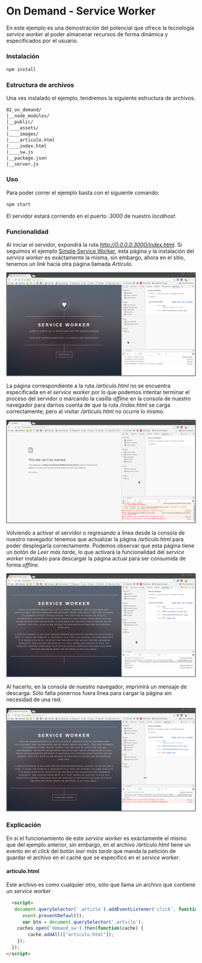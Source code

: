 # On Demand - Service Worker

En este ejemplo es una demostración del potencial que ofrece la tecnología _service worker_ al poder almacenar recursos de forma dinámica y especificados por el usuario.

### Instalación
```bash
npm install
```

### Estructura de archivos
Una ves instalado el ejemplo, tendremos la siguiente estructura de archivos.
```
02_on_demand/
│̣__node_modules/
│__public/
|____assets/
|____images/
|____articulo.html
|____index.html
|____sw.js
|__package.json
|__server.js
```
### Uso
Para poder correr el ejemplo basta con el siguiente comando:
```bash
npm start
```
El servidor estará corriendo en el puerto _:3000_ de nuestro _localhost_.

### Funcionalidad
Al iniciar el servidor, expondrá la ruta _http://0.0.0.0:3000/index.html_.
Si seguimos el ejemplo [Simple Service Worker](../01_simple/), esta página y la instalación del _service worker_ es exáctamente la misma, sin embargo, ahora en el sitio, tenemos un _link_ hacia otra página llamada _Artículo_.

![On Demand Service Worker - Instalación](./public/images/01_sw.jpg)

La página correspondiente a la ruta _/articulo.html_ no se encuentra especificada en el _service worker_ por lo que podemos intentar terminar el proceso del servidor o marcando la casilla _offline_ en la consola de nuestro navegador para darnos cuenta de que la ruta _/index.html_ se carga correctamente, pero al visitar _/articulo.html_ no ocurre lo mismo.

![On Demand Service Worker - Status](./public/images/02_sw.jpg)

Volviendo a activar el servidor o regresando a línea desde la consola de nuestro navegador tenemos que actualizar la página _/articulo.html_ para poder desplegarla correctamente.
Podemos observar que esta página tiene un botón de _Leer más tarde_, lo que activará la funcionalidad del _service worker_ instalado para descargar la página actual para ser consumida de forma _offline_.

![On Demand Service Worker - Status](./public/images/03_sw.jpg)

Al hacerlo, en la consola de nuestro navegador, imprimirá un mensaje de descarga. Sólo falta ponernos fuera línea para cargar la página sin necesidad de una red.

![On Demand Service Worker - Status](./public/images/04_sw.jpg)

### Explicación
En sí el funcionamiento de este _service worker_ es exáctamente el mismo que del ejemplo anterior, sin embargo, en el archivo _/articulo.html_ tiene un evento en el _click_ del botón _leer más tarde_ que manda la petición de guardar el archivo en el caché que se especificó en el _service worker_.
#### articulo.html
Este archivo es como cualquier otro, sólo que llama un archivo que contiene un _service worker_
``` html
  <script>
   document.querySelector('.article').addEventListener('click', function(event) {
      event.preventDefault();
      var btn = document.querySelector('.article');
    caches.open('demand_sw').then(function(cache) {
        cache.addAll(["articulo.html"]);
    });
  });
</script>
```